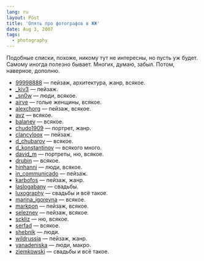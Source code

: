 ```yaml
---
lang: ru
layout: Post
title: 'Опять про фотографов в ЖЖ'
date: Aug 3, 2007
tags:
  - photography
---
```


Подобные списки, похоже, никому тут не интересны, но пусть уж будет. Самому иногда полезно бывает. Многих, думаю, забыл. Потом, наверное, дополню.

- [99998888](http://99998888.livejournal.com/) — пейзаж, архитектура, жанр, всякое.
- [_kiv3](http://users.livejournal.com/_kiv3/) — пейзаж.
- [_sn0w](http://users.livejournal.com/_sn0w/) — люди, всякое.
- [airve](http://airve.livejournal.com/) — голые женщины, всякое.
- [alexchorg](http://alexchorg.livejournal.com/) — пейзаж, всякое.
- [avz](http://avz.livejournal.com/) — всякое.
- [balanev](http://balanev.livejournal.com/) — всякое.
- [chudo1909](http://chudo1909.livejournal.com/) — портрет, жанр.
- [clancyloox](http://clancyloox.livejournal.com/) — пейзаж.
- [d_chubarov](http://d-chubarov.livejournal.com/) — всякое.
- [d_konstantinov](http://d-konstantinov.livejournal.com/) — всякого много.
- [david_m](http://david-m.livejournal.com/) — портреты, ню, всякое.
- [drubin](http://drubin.livejournal.com/) — всякое.
- [hinhanni](http://hinhanni.livejournal.com/) — люди, всякое.
- [in_communicado](http://in-communicado.livejournal.com/) — пейзаж.
- [karbofos](http://karbofos.livejournal.com/) — пейзаж, жанр.
- [laslogabany](http://laslogabany.livejournal.com/) — свадьбы.
- [luxography](http://luxography.livejournal.com/) — свадьбы и всё такое.
- [marina_igorevna](http://marina-igorevna.livejournal.com/) — всякое.
- [markpon](http://markpon.livejournal.com/) — пейзаж, всякое.
- [seleznev](http://seleznev.livejournal.com/) — пейзаж, всякое.
- [sckliz](http://sckliz.livejournal.com/) — ню, всякое.
- [serfad](http://serfad.livejournal.com/) — всякое.
- [shebnik](http://shebnik.livejournal.com/) — люди.
- [wildrussia](http://wildrussia.livejournal.com/) — пейзаж, жанр.
- [yanadeniska](http://yanadeniska.livejournal.com/) — люди, макро.
- [ziemkowski](http://ziemkowski.livejournal.com/) — свадьбы и всё такое.
